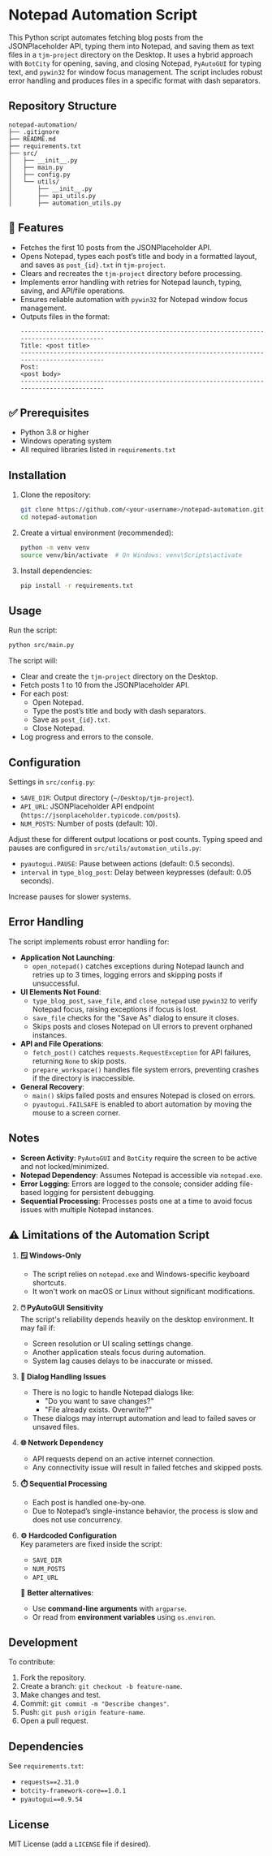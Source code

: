# Notepad Automation Script

This Python script automates fetching blog posts from the JSONPlaceholder API, typing them into Notepad, and saving them as text files in a `tjm-project` directory on the Desktop. It uses a hybrid approach with `BotCity` for opening, saving, and closing Notepad, `PyAutoGUI` for typing text, and `pywin32` for window focus management. The script includes robust error handling and produces files in a specific format with dash separators.

## Repository Structure
```
notepad-automation/
├── .gitignore
├── README.md
├── requirements.txt
├── src/
│   ├── __init__.py
│   ├── main.py
│   ├── config.py
│   └── utils/
│       ├── __init__.py
│       ├── api_utils.py
│       ├── automation_utils.py
```

## 🚀 Features
- Fetches the first 10 posts from the JSONPlaceholder API.
- Opens Notepad, types each post’s title and body in a formatted layout, and saves as `post_{id}.txt` in `tjm-project`.
- Clears and recreates the `tjm-project` directory before processing.
- Implements error handling with retries for Notepad launch, typing, saving, and API/file operations.
- Ensures reliable automation with `pywin32` for Notepad window focus management.
- Outputs files in the format:
  ```
  ------------------------------------------------------------------------------------------
  Title: <post title>
  ------------------------------------------------------------------------------------------
  Post:
  <post body>
  ------------------------------------------------------------------------------------------
  ```


## ✅ Prerequisites

- Python 3.8 or higher
- Windows operating system
- All required libraries listed in `requirements.txt`

## Installation

1. Clone the repository:
   ```bash
   git clone https://github.com/<your-username>/notepad-automation.git
   cd notepad-automation
   ```
2. Create a virtual environment (recommended):
   ```bash
   python -m venv venv
   source venv/bin/activate  # On Windows: venv\Scripts\activate
   ```
3. Install dependencies:
   ```bash
   pip install -r requirements.txt
   ```

## Usage

Run the script:
```bash
python src/main.py
```

The script will:
- Clear and create the `tjm-project` directory on the Desktop.
- Fetch posts 1 to 10 from the JSONPlaceholder API.
- For each post:
  - Open Notepad.
  - Type the post’s title and body with dash separators.
  - Save as `post_{id}.txt`.
  - Close Notepad.
- Log progress and errors to the console.

## Configuration
Settings in `src/config.py`:
- `SAVE_DIR`: Output directory (`~/Desktop/tjm-project`).
- `API_URL`: JSONPlaceholder API endpoint (`https://jsonplaceholder.typicode.com/posts`).
- `NUM_POSTS`: Number of posts (default: 10).

Adjust these for different output locations or post counts. Typing speed and pauses are configured in `src/utils/automation_utils.py`:
- `pyautogui.PAUSE`: Pause between actions (default: 0.5 seconds).
- `interval` in `type_blog_post`: Delay between keypresses (default: 0.05 seconds).

Increase pauses for slower systems.

## Error Handling
The script implements robust error handling for:
- **Application Not Launching**:
  - `open_notepad()` catches exceptions during Notepad launch and retries up to 3 times, logging errors and skipping posts if unsuccessful.
- **UI Elements Not Found**:
  - `type_blog_post`, `save_file`, and `close_notepad` use `pywin32` to verify Notepad focus, raising exceptions if focus is lost.
  - `save_file` checks for the "Save As" dialog to ensure it closes.
  - Skips posts and closes Notepad on UI errors to prevent orphaned instances.
- **API and File Operations**:
  - `fetch_post()` catches `requests.RequestException` for API failures, returning `None` to skip posts.
  - `prepare_workspace()` handles file system errors, preventing crashes if the directory is inaccessible.
- **General Recovery**:
  - `main()` skips failed posts and ensures Notepad is closed on errors.
  - `pyautogui.FAILSAFE` is enabled to abort automation by moving the mouse to a screen corner.

## Notes
- **Screen Activity**: `PyAutoGUI` and `BotCity` require the screen to be active and not locked/minimized.
- **Notepad Dependency**: Assumes Notepad is accessible via `notepad.exe`.
- **Error Logging**: Errors are logged to the console; consider adding file-based logging for persistent debugging.
- **Sequential Processing**: Processes posts one at a time to avoid focus issues with multiple Notepad instances.

## ⚠️ Limitations of the Automation Script

1. **🪟 Windows-Only**  
   - The script relies on `notepad.exe` and Windows-specific keyboard shortcuts.  
   - It won't work on macOS or Linux without significant modifications.

2. **🖱️ PyAutoGUI Sensitivity**  
   The script's reliability depends heavily on the desktop environment. It may fail if:
   - Screen resolution or UI scaling settings change.
   - Another application steals focus during automation.
   - System lag causes delays to be inaccurate or missed.

3. **🧾 Dialog Handling Issues**  
   - There is no logic to handle Notepad dialogs like:
     - "Do you want to save changes?"
     - "File already exists. Overwrite?"
   - These dialogs may interrupt automation and lead to failed saves or unsaved files.

4. **🌐 Network Dependency**  
   - API requests depend on an active internet connection.
   - Any connectivity issue will result in failed fetches and skipped posts.

5. **⏱️ Sequential Processing**  
   - Each post is handled one-by-one.
   - Due to Notepad’s single-instance behavior, the process is slow and does not use concurrency.

6. **⚙️ Hardcoded Configuration**  
   Key parameters are fixed inside the script:
   - `SAVE_DIR`
   - `NUM_POSTS`
   - `API_URL`  
   
   🔧 **Better alternatives**:
   - Use **command-line arguments** with `argparse`.
   - Or read from **environment variables** using `os.environ`.



## Development
To contribute:
1. Fork the repository.
2. Create a branch: `git checkout -b feature-name`.
3. Make changes and test.
4. Commit: `git commit -m "Describe changes"`.
5. Push: `git push origin feature-name`.
6. Open a pull request.

## Dependencies
See `requirements.txt`:
- `requests==2.31.0`
- `botcity-framework-core==1.0.1`
- `pyautogui==0.9.54`


## License
MIT License (add a `LICENSE` file if desired).
